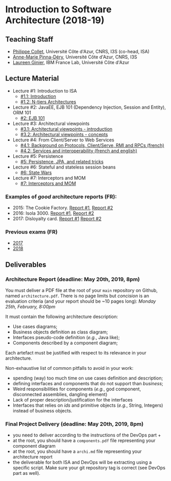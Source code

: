 # Introduction to Software Architecture (2018-19)

## Teaching Staff

  * [Philippe Collet](collet@i3s.unice.fr), Université Côte d'Azur, CNRS, I3S (co-head, ISA)
  * [Anne-Marie Pinna-Déry](pinna@unice.fr), Université Côte d'Azur, CNRS, I3S
  * [Laureen Ginier](laureen.ginier@univ-cotedazur.fr), IBM France Lab, Université Côte d'Azur


## Lecture Material

  - Lecture #1: Introduction to ISA
    - [#1.1: Introduction](https://github.com/collet/isa-devops/blob/master/ISA/week1_isa_intro_v0.1c.pdf)
    - [#1.2: N-tiers Architectures](https://github.com/collet/isa-devops/blob/master/ISA/week1_isa_archi_n_tiers.pdf)
  - Lecture #2: JavaEE, EJB 101 (Dependency Injection, Session and Entity), ORM 101
    - [#2: EJB 101](https://github.com/collet/isa-devops/blob/master/ISA/week2-javaEE-ejb-orm-v02.pdf)
  - Lecture #3: Architectural viewpoints
    - [#3.1: Architectural viewpoints - introduction](https://github.com/collet/isa-devops/blob/master/ISA/ViewpointsV2Intro-1.pdf)
    - [#3.2: Architectural viewpoints - concepts](https://github.com/collet/isa-devops/blob/master/ISA/Viewpoints%20V2-1.pdf)
  - Lecture #4: From Client/Server to Web Services
    - [#4.1: Background on Protocols, Client/Serve, RMI and RPCs (french)](https://github.com/collet/isa-devops/blob/master/ISA/CS-RMI-RPC-Protocoles.pdf)
    - [#4.2: Services and interoperability (french and english)](https://github.com/collet/isa-devops/blob/master/ISA/servicesEtInterope%CC%81rabilite%CC%8113mars.pdf)
  - Lecture #5: Persistence
    - [#5: Persistence, JPA, and related tricks](https://github.com/collet/isa-devops/blob/master/ISA/week5-persistence-v02.pdf)
  - Lecture #6: Stateful and stateless session beans
    - [#6: State Wars](https://github.com/collet/isa-devops/blob/master/ISA/week6-stateWars.pdf)
  - Lecture #7: Interceptors and MOM
    - [#7: Interceptors and MOM](https://github.com/collet/isa-devops/blob/master/ISA/j2e_plus_plus.pdf)

### Examples of _good_ architecture reports (FR):

  - 2015: The Cookie Factory. [Report #1](https://github.com/collet/isa-devops/blob/master/ISA/reports_examples/2015_1.pdf), [Report #2](https://github.com/collet/isa-devops/blob/master/ISA/reports_examples/2015_2.pdf)
  - 2016: Isola 3000. [Report #1](https://github.com/collet/isa-devops/blob/master/ISA/reports_examples/2016_1.pdf), [Report #2](https://github.com/collet/isa-devops/blob/master/ISA/reports_examples/2016_2.pdf)
  - 2017: Disloyalty card. [Report #1](https://github.com/collet/isa-devops/blob/master/ISA/reports_examples/2017_1.pdf) [Report #2](https://github.com/collet/isa-devops/blob/master/ISA/reports_examples/2017_2.pdf)

### Previous exams (FR)

  - [2017](https://github.com/collet/isa-devops/blob/master/ISA/exams/exam_2017.pdf)
  - [2018](https://github.com/collet/isa-devops/blob/master/ISA/exams/exam_2018.pdf)

## Deliverables

### Architecture Report (deadline: May 20th, 2019, 8pm)

You must deliver a PDF file at the root of your `main` repository on Github, named `architecture.pdf`. There is no page limits but _concision_ is an evaluation criteria (and your report should be ~10 pages long): *Monday 25th, February, 8:00pm*

It must contain the following architecture description:

  - Use cases diagrams;
  - Business objects definition as class diagram;
  - Interfaces pseudo-code definition (_e.g._, Java like);
  - Components described by a component diagram;

Each artefact must be justified with respect to its relevance in your architecture.

Non-exhaustive list of common pitfalls to avoid in your work:

  - spending (way) too much time on use cases definition and description;
  - defining interfaces and components that do not support than _business_;
  - Weird responsibilities for components (_e.g._, god component, disconnected assemblies, dangling element)
  - Lack of proper description/justification for the interfaces
  - Interfaces that relies on _ids_ and primitive objects (_e.g._, String, Integers) instead of business objects.


### Final Project Delivery (deadline: May 20th, 2019, 8pm)

  - you need to deliver according to the instructions of the DevOps part +
  - at the root, you should have a `components.pdf` file representing your component diagram
  - at the root, you should have a `archi.md` file representing your architecture report
  - the deliverable for both ISA and DevOps will be extracting using a specific script. Make sure your git repository tag is correct (see DevOps part as well).
